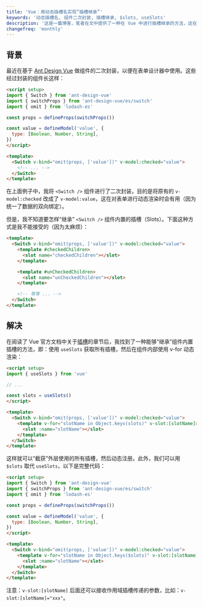 ```yaml
---
title: 'Vue：用动态插槽名实现“插槽继承”'
keywords: '动态插槽名, 组件二次封装, 插槽继承, $slots, useSlots'
description: '这是一篇博客，笔者在文中提供了一种在 Vue 中进行插槽继承的方法，这在对组件进行二次封装时很有用'
changefreq: 'monthly'
---
```


## 背景

最近在基于 [Ant Design Vue](https://antdv.com/components/overview-cn) 做组件的二次封装，以便在表单设计器中使用。这些经过封装的组件长这样：

```html
<script setup>
import { Switch } from 'ant-design-vue'
import { switchProps } from 'ant-design-vue/es/switch'
import { omit } from 'lodash-es'

const props = defineProps(switchProps())

const value = defineModel('value', {
  type: [Boolean, Number, String],
})
</script>

<template>
  <Switch v-bind="omit(props, ['value'])" v-model:checked="value">
    <!-- ... -->
  </Switch>
</template>
```

在上面例子中，我将 `<Switch />` 组件进行了二次封装，目的是将原有的 `v-model:checked` 改成了 `v-model:value`，这在对表单进行动态渲染时会有用（因为统一了数据的双向绑定）。

但是，我不知道要怎样“继承” `<Switch />` 组件内置的插槽（Slots）。下面这种方式是我不能接受的（因为太麻烦）：

```html
<template>
  <Switch v-bind="omit(props, ['value'])" v-model:checked="value">
    <template #checkedChildren>
      <slot name="checkedChildren"></slot>
    </template>

    <template #unCheckedChildren>
      <slot name="unCheckedChildren"></slot>
    </template>

    <!-- 等等 ... -->
  </Switch>
</template>
```

## 解决

在阅读了 Vue 官方文档中关于[插槽](https://cn.vuejs.org/guide/components/slots.html#dynamic-slot-names)的章节后，我找到了一种能够“继承”组件内置插槽的方法，即：使用 `useSlots` 获取所有插槽，然后在组件内部使用 v-for 动态渲染：

```html
<script setup>
import { useSlots } from 'vue'

// ...

const slots = useSlots()
</script>

<template>
  <Switch v-bind="omit(props, ['value'])" v-model:checked="value">
    <template v-for="slotName in Object.keys(slots)" v-slot:[slotName]>
      <slot :name="slotName"></slot>
    </template>
  </Switch>
</template>
```

这样就可以“截获”外层使用的所有插槽，然后动态注册。此外，我们可以用 `$slots` 取代 `useSlots`，以下是完整代码：

```html
<script setup>
import { Switch } from 'ant-design-vue'
import { switchProps } from 'ant-design-vue/es/switch'
import { omit } from 'lodash-es'

const props = defineProps(switchProps())

const value = defineModel('value', {
  type: [Boolean, Number, String],
})
</script>

<template>
  <Switch v-bind="omit(props, ['value'])" v-model:checked="value">
    <template v-for="slotName in Object.keys($slots)" v-slot:[slotName]>
      <slot :name="slotName"></slot>
    </template>
  </Switch>
</template>
```

注意：`v-slot:[slotName]` 后面还可以接收作用域插槽传递的参数，比如：`v-slot:[slotName]="xxx"`。
